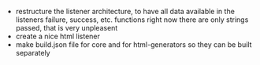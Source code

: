 - restructure the listener architecture, to have all data available in the listeners failure, success, etc. functions
  right now there are only strings passed, that is very unpleasent
- create a nice html listener
- make build.json file for core and for html-generators so they can be built separately
